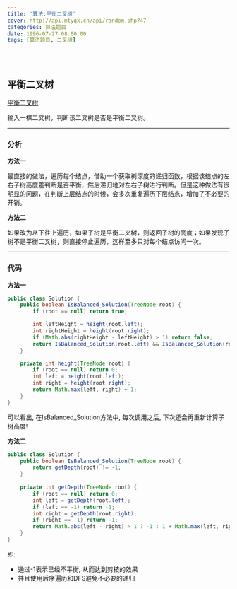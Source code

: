 ```yaml
---
title: '算法:平衡二叉树'
cover: http://api.mtyqx.cn/api/random.php?47
categories: 算法题目
date: 1996-07-27 08:00:00
tags: [算法题目, 二叉树]
---
```


<br/>

<!--more-->

## 平衡二叉树

[平衡二叉树](https://www.nowcoder.com/practice/8b3b95850edb4115918ecebdf1b4d222?tpId=13&tqId=11192&tPage=2&rp=1&ru=%2Fta%2Fcoding-interviews&qru=%2Fta%2Fcoding-interviews%2Fquestion-ranking)

输入一棵二叉树，判断该二叉树是否是平衡二叉树。

****

### 分析

**方法一**

最直接的做法，遍历每个结点，借助一个获取树深度的递归函数，根据该结点的左右子树高度差判断是否平衡，然后递归地对左右子树进行判断。但是这种做法有很明显的问题，在判断上层结点的时候，会多次重复遍历下层结点，增加了不必要的开销。

**方法二**

如果改为从下往上遍历，如果子树是平衡二叉树，则返回子树的高度；如果发现子树不是平衡二叉树，则直接停止遍历，这样至多只对每个结点访问一次。 

****

### 代码

**方法一**

```java
public class Solution {
    public boolean IsBalanced_Solution(TreeNode root) {
        if (root == null) return true;

        int leftHeight = height(root.left);
        int rightHeight = height(root.right);
        if (Math.abs(rightHeight - leftHeight) > 1) return false;
        return IsBalanced_Solution(root.left) && IsBalanced_Solution(root.right);
    }

    private int height(TreeNode root) {
        if (root == null) return 0;
        int left = height(root.left);
        int right = height(root.right);
        return Math.max(left, right) + 1;
    }
}
```

可以看出, 在IsBalanced_Solution方法中, 每次调用之后, 下次还会再重新计算子树高度!

**方法二**

```java
public class Solution {
    public boolean IsBalanced_Solution(TreeNode root) {
        return getDepth(root) != -1;
    }
     
    private int getDepth(TreeNode root) {
        if (root == null) return 0;
        int left = getDepth(root.left);
        if (left == -1) return -1;
        int right = getDepth(root.right);
        if (right == -1) return -1;
        return Math.abs(left - right) > 1 ? -1 : 1 + Math.max(left, right);
    }
}
```

即:

-   通过-1表示已经不平衡, 从而达到剪枝的效果
-   并且使用后序遍历和DFS避免不必要的递归